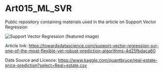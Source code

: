 # Art015_ML_SVR
Public repository containing materials used in the article on Support Vector Regression

![Support Vector Regression (featured image)](https://user-images.githubusercontent.com/24861699/148676309-9c08cf5d-ea5d-452a-841a-2bcc1b5e9f4e.png)

Article link: https://towardsdatascience.com/support-vector-regression-svr-one-of-the-most-flexible-yet-robust-prediction-algorithms-4d25fbdaca60

Data Source and Licence: https://www.kaggle.com/quantbruce/real-estate-price-prediction?select=Real+estate.csv
